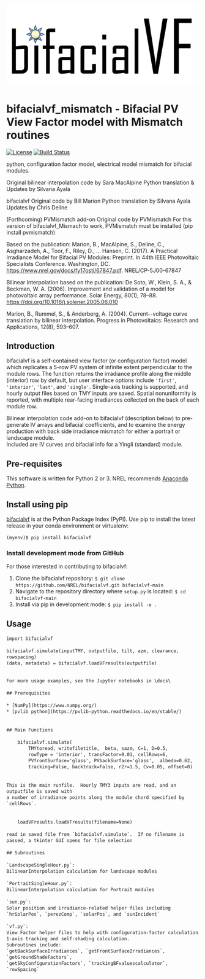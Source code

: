 ![logo](docs/images_wiki/bifacialVF.png)

# bifacialvf_mismatch - Bifacial PV View Factor model with Mismatch routines
[![License](https://img.shields.io/badge/License-BSD%203--Clause-blue.svg)](https://opensource.org/licenses/BSD-3-Clause)
[![Build Status](https://travis-ci.org/NREL/bifacialvf.svg?branch=main)](https://travis-ci.org/NREL/bifacialvf)

python, configuration factor model, electrical model mismatch for bifacial modules.

Original bilinear interpolation code by Sara MacAlpine
Python translation & Updates by Silvana Ayala

bifacialvf
Original code by Bill Marion
Python translation by Silvana Ayala
Updates by Chris Deline

(Forthcoming) PVMismatch add-on
Original code by PVMismatch
For this version of bifacialvf_Mismach to work, PVMismatch must be installed (pip install pvmismatch)

Based on the publication:
Marion, B., MacAlpine, S., Deline, C., Asgharzadeh, A., Toor, F., Riley, D., … Hansen, C. (2017). A Practical Irradiance Model for Bifacial PV Modules: Preprint. In 44th IEEE Photovoltaic Specialists Conference. Washington, DC. https://www.nrel.gov/docs/fy17osti/67847.pdf. NREL/CP-5J00-67847

Bilinear Interpolation based on the publication:
De Soto, W., Klein, S. A., & Beckman, W. A. (2006). Improvement and validation of a model for photovoltaic array performance. Solar Energy, 80(1), 78–88. https://doi.org/10.1016/j.solener.2005.06.010

Marion, B., Rummel, S., & Anderberg, A. (2004). Current--voltage curve translation by bilinear interpolation. Progress in Photovoltaics: Research and Applications, 12(8), 593–607.


## Introduction


bifacialvf is a self-contained view factor (or configuration factor) model which
replicates a 5-row PV system of infinite extent perpendicular to the module
rows. The function returns the irradiance profile along the middle (interior)
row by default, but user interface options include `'first'`, `'interior'`,
`'last'`, and `'single'`. Single-axis tracking is supported, and hourly output
files based on TMY inputs are saved. Spatial nonuniformity is reported, with
multiple rear-facing irradiances collected on the back of each module row.

Bilinear interpolation code add-on to bifacialvf (description below) to pre-generate IV arrays and bifacial coefficients, and to examine the energy production with back side irradiance mismatch for either a portrait or landscape module.   
Included are IV curves and bifacial info for a Yingli (standard) module. 

## Pre-requisites
This software is written for Python 2 or 3. NREL recommends [Anaconda Python](https://www.anaconda.com/download/).

## Install using pip
[bifacialvf](https://pypi.org/project/bifacialvf/) is at the Python Package Index (PyPI). Use pip to install the latest release in your conda environment or virtualenv:

    (myenv)$ pip install bifacialvf

### Install development mode from GitHub
For those interested in contributing to bifacialvf:

1. Clone the bifacialvf repository: `$ git clone https://github.com/NREL/bifacialvf.git bifacialvf-main`
2. Navigate to the repository directory where `setup.py` is located: `$ cd bifacialvf-main`
3. Install via pip in development mode: `$ pip install -e .`

## Usage

    import bifacialvf

    bifacialvf.simulate(inputTMY, outputfile, tilt, azm, clearance, rowspacing)
    (data, metadata) = bifacialvf.loadVFresults(outputfile)
```

For more usage examples, see the Jupyter notebooks in \docs\

## Prerequisites

* [NumPy](https://www.numpy.org/)
* [pvlib python](https://pvlib-python.readthedocs.io/en/stable/)


## Main Functions

    bifacialvf.simulate(
        TMYtoread, writefiletitle,  beta, sazm, C=1, D=0.5,
        rowType = 'interior', transFactor=0.01, cellRows=6,
        PVfrontSurface='glass', PVbackSurface='glass',  albedo=0.62,
        tracking=False, backtrack=False, r2r=1.5, Cv=0.05, offset=0)


This is the main runfile.  Hourly TMY3 inputs are read, and an outputfile is saved with
a number of irradiance points along the module chord specified by `cellRows`.


    loadVFresults.loadVFresults(filename=None)

read in saved file from `bifacialvf.simulate`.  If no filename is passed, a tkinter GUI opens for file selection

## Subroutines

`LandscapeSingleHour.py`: 
BilinearInterpolation calculation for landscape modules

`PortraitSingleHour.py`: 
BilinearInterpolation calculation for Portrait modules 

`sun.py`: 
Solar position and irradiance-related helper files including
`hrSolarPos`, `perezComp`, `solarPos`, and `sunIncident`

`vf.py`:
View Factor helper files to help with configuration-factor calculation
1-axis tracking and self-shading calculation.
Subroutines include:
`getBackSurfaceIrradiances`, `getFrontSurfaceIrradiances`, `getGroundShadeFactors`,
`getSkyConfigurationFactors`, `trackingBFvaluescalculator`, `rowSpacing`
